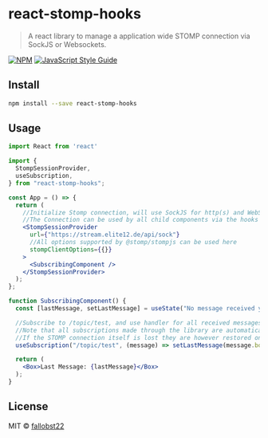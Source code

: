 # react-stomp-hooks

> A react library to manage a application wide STOMP connection via SockJS or Websockets.

[![NPM](https://img.shields.io/npm/v/react-stomp-hooks.svg)](https://www.npmjs.com/package/react-stomp-hooks) [![JavaScript Style Guide](https://img.shields.io/badge/code_style-standard-brightgreen.svg)](https://standardjs.com)

## Install

```bash
npm install --save react-stomp-hooks
```

## Usage

```jsx
import React from 'react'

import {
  StompSessionProvider,
  useSubscription,
} from "react-stomp-hooks";

const App = () => {
  return (
    //Initialize Stomp connection, will use SockJS for http(s) and WebSocket for ws(s)
    //The Connection can be used by all child components via the hooks or hocs.
    <StompSessionProvider
      url={"https://stream.elite12.de/api/sock"}
      //All options supported by @stomp/stompjs can be used here
      stompClientOptions={{}}
    >
      <SubscribingComponent />
    </StompSessionProvider>
  );
};

function SubscribingComponent() {
  const [lastMessage, setLastMessage] = useState("No message received yet");

  //Subscribe to /topic/test, and use handler for all received messages
  //Note that all subscriptions made through the library are automatically removed when their owning component gets unmounted.
  //If the STOMP connection itself is lost they are however restored on reconnect.
  useSubscription("/topic/test", (message) => setLastMessage(message.body));

  return (
    <Box>Last Message: {lastMessage}</Box>
  );
}
```

## License

MIT © [fallobst22](https://github.com/fallobst22)
